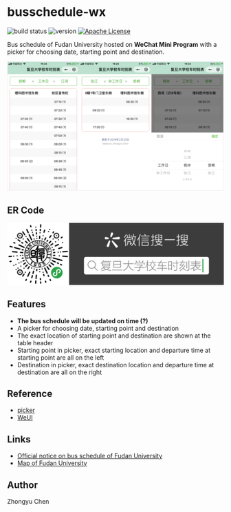 # busschedule-wx

![build status](https://img.shields.io/badge/build-passing-66c2a5.svg)
![version](https://img.shields.io/badge/version-1.0.0-fc8d62.svg)
[![Apache License](https://img.shields.io/badge/license-Apache2.0-8da0cb.svg)](http://www.apache.org/licenses/)

Bus schedule of Fudan University hosted on __WeChat Mini Program__ 
with a picker for choosing date, starting point and destination.

![screen shot](data/screenshot.jpg)

## ER Code

![ercode](data/ercode.png)

## Features

* __The bus schedule will be updated on time (?)__
* A picker for choosing date, starting point and destination
* The exact location of starting point and destination are shown at the table header
* Starting point in picker, exact starting location and departure time at starting point are all on the left
* Destination in picker, exact destination location and departure time at destination are all on the right

## Reference

* [picker](https://developers.weixin.qq.com/miniprogram/dev/component/picker.html)
* [WeUI](https://github.com/Tencent/weui)

## Links

* [Official notice on bus schedule of Fudan University](http://www.xyfw.fudan.edu.cn/p2049c1954/list.htm)
* [Map of Fudan University](http://map.fudan.edu.cn)

## Author

Zhongyu Chen
